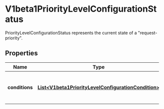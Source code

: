 

# V1beta1PriorityLevelConfigurationStatus

PriorityLevelConfigurationStatus represents the current state of a \"request-priority\".

## Properties

| Name | Type | Description | Notes |
|------------ | ------------- | ------------- | -------------|
|**conditions** | [**List&lt;V1beta1PriorityLevelConfigurationCondition&gt;**](V1beta1PriorityLevelConfigurationCondition.md) | &#x60;conditions&#x60; is the current state of \&quot;request-priority\&quot;. |  [optional] |



